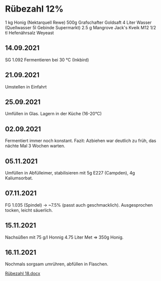 # Rübezahl 12% 
1 kg Honig  (Nektarquell Rewe)
500g Grafschafter Goldsaft
  4 Liter Wasser   (Quellwasser 5l Gebinde Supermarkt)
  2.5  g Mangrove Jack's Kveik M12
  1/2 tl		Hefenährsalz Weyeast
  
  

## 14.09.2021
SG 1.092 
Fermentieren bei 30 °C (Inkbird)

## 21.09.2021
Umstellen in Einfahrt

## 25.09.2021
Umfüllen in Glas. Lagern in der Küche (16-20°C)

## 02.09.2021
Fermentiert immer noch konstant.
Fazit: Azbiehen war deutlich zu früh, das nächte Mal 3 Wochen warten.

## 05.11.2021
Umfüllen in Abfülleimer, stabilisieren mit 5g E227 (Campden), 4g Kaliumsorbat.

## 07.11.2021
FG 1.035 (Spindel)  -> ~7.5% (passt auch geschmacklich). Ausgesprochen tocken, leicht säuerlich.

## 15.11.2021
Nachsüßen mit 75 g/l Honnig
4.75 Liter Met => 350g Honig. 

## 16.11.2021 
Nochmals sorgsam umrühren, abfüllen in Flaschen.



[Rübezahl 18.docx](../../_resources/Rübezahl%2018.docx)

